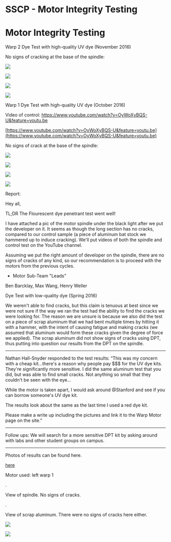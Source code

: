 # SSCP - Motor Integrity Testing

# Motor Integrity Testing

Warp 2 Dye Test with high-quality UV dye (November 2016)

No signs of cracking at the base of the spindle:

![](../../../../../assets/image_3cf9a824be.jpg)

![](../../../../../assets/image_45e6ee3458.jpg)

![](../../../../../assets/image_fe961071b4.jpg)

![](../../../../../assets/image_fb7dc29e93.jpg)

Warp 1 Dye Test with high-quality UV dye (October 2016)

Video of control: https://www.youtube.com/watch?v=OyWoXyBQS-U&feature=youtu.be

[https://www.youtube.com/watch?v=OyWoXyBQS-U&feature=youtu.be](https://www.youtube.com/watch?v=OyWoXyBQS-U&feature=youtu.be)

No signs of crack at the base of the spindle:

![](../../../../../assets/image_4d01e2e8e9.jpg)

![](../../../../../assets/image_fa048e6356.jpg)

![](../../../../../assets/image_3cf471d61a.jpg)

![](../../../../../assets/image_26e5c1ebb0.jpg)

Report:

Hey all,

TL;DR The Flourescent dye penetrant test went well!

I have attached a pic of the motor spindle under the black light after we put the developer on it. It seems as though the long section has no cracks, compared to our control sample (a piece of aluminum bat stock we hammered up to induce cracking). We'll put videos of both the spindle and control test on the YouTube channel.

Assuming we put the right amount of developer on the spindle, there are no signs of cracks of any kind, so our recommendation is to proceed with the motors from the previous cycles.

- Motor Sub-Team "Leads"

Ben Barcklay, Max Wang, Henry Weller

Dye Test with low-quality dye (Spring 2016)

We weren't able to find cracks, but this claim is tenuous at best since we were not sure if the way we ran the test had the ability to find the cracks we were looking for. The reason we are unsure is because we also did the test on a piece of scrap aluminum that we had bent multiple times by hitting it with a hammer, with the intent of causing fatigue and making cracks (we assumed that aluminum would form these cracks given the degree of force we applied). The scrap aluminum did not show signs of cracks using DPT, thus putting into question our results from the DPT on the spindle.

---

Nathan Hall-Snyder responded to the test results: “This was my concern with a cheap kit...there's a reason why people pay $$$ for the UV dye kits. They're significantly more sensitive. I did the same aluminum test that you did, but was able to find small cracks. Not anything so small that they couldn't be seen with the eye...

While the motor is taken apart, I would ask around @Stanford and see if you can borrow someone's UV dye kit.

The results look about the same as the last time I used a red dye kit.

Please make a write up including the pictures and link it to the Warp Motor page on the site.”

---

Follow ups: We will search for a more sensitive DPT kit by asking around with labs and other student groups on campus.

---

Photos of results can be found here.

[ here](https://drive.google.com/a/stanford.edu/folderview?id=0B39uc5IP-LPEV3pGeWdIVzFoZnc&usp=sharing)

Motor used: left warp 1

.

View of spindle. No signs of cracks.

.

View of scrap aluminum. There were no signs of cracks here either.

![](../../../../../assets/image_63831b8530.jpg)

![](../../../../../assets/image_3115db44be.jpg)

